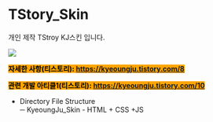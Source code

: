 # TStory_Skin
개인 제작 TStroy KJ스킨 입니다.

 <img src="https://img1.daumcdn.net/thumb/R1280x0/?scode=mtistory2&fname=https%3A%2F%2Fblog.kakaocdn.net%2Fdn%2FQeYPl%2FbtrWg0vEDhL%2FEedDZ9aEnkk4NkXapuGP3k%2Fimg.png"> 
  
 <mark style="background-color:orange">**자세한 사항(티스토리): https://kyeoungju.tistory.com/8**  </mark> 
 
 <mark style="background-color:orange">**관련 개발 아티클1(티스토리): https://kyeoungju.tistory.com/10**  </mark> 
  
- Directory File Structure  
─ KyeoungJu_Skin - HTML + CSS +JS  


